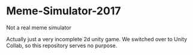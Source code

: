# Meme-Simulator-2017
Not a real meme simulator

Actually just a very incomplete 2d unity game.
We switched over to Unity Collab, so this repository serves no purpose.
